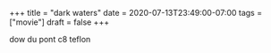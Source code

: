 +++
title = "dark waters"
date = 2020-07-13T23:49:00-07:00
tags = ["movie"]
draft = false
+++

dow du pont c8 teflon